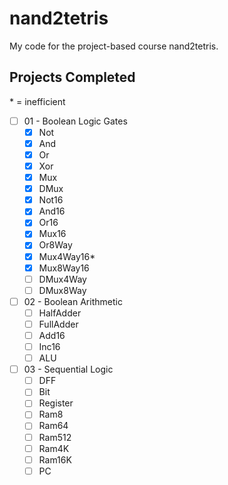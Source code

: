 # nand2tetris

My code for the project-based course nand2tetris.

## Projects Completed

\* = inefficient
- [ ] 01 - Boolean Logic Gates
    - [x] Not
    - [x] And
    - [x] Or
    - [x] Xor
    - [x] Mux
    - [x] DMux
    - [x] Not16
    - [x] And16
    - [x] Or16
    - [x] Mux16
    - [x] Or8Way
    - [x] Mux4Way16*
    - [x] Mux8Way16
    - [ ] DMux4Way
    - [ ] DMux8Way
- [ ] 02 - Boolean Arithmetic
    - [ ] HalfAdder
    - [ ] FullAdder
    - [ ] Add16
    - [ ] Inc16
    - [ ] ALU
- [ ] 03 - Sequential Logic
    - [ ] DFF
    - [ ] Bit
    - [ ] Register
    - [ ] Ram8
    - [ ] Ram64
    - [ ] Ram512
    - [ ] Ram4K
    - [ ] Ram16K
    - [ ] PC